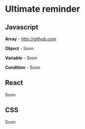 # Ultimate reminder

## Javascript
**Array** - http://github.com

**Object** - Soon

**Variable** - Soon

**Condition** - Soon

## React

Soon

## CSS

Soon
